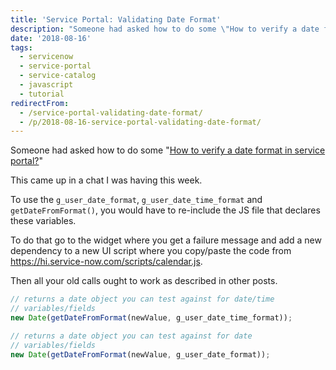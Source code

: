```yaml
---
title: 'Service Portal: Validating Date Format'
description: "Someone had asked how to do some \"How to verify a date format in service portal?\"\r\n\r\nThis came up in a chat I was having this week.\r\n\r\nTo use the\_g_user_date..."
date: '2018-08-16'
tags:
  - servicenow
  - service-portal
  - service-catalog
  - javascript
  - tutorial
redirectFrom:
  - /service-portal-validating-date-format/
  - /p/2018-08-16-service-portal-validating-date-format/
---
```


<!--StartFragment-->

Someone had asked how to do some "[How to verify a date format in service portal?](https://community.servicenow.com/community?id=community_question&sys_id=71098fa1db5cdbc01dcaf3231f961929)"

This came up in a chat I was having this week.

To use the `g_user_date_format`, `g_user_date_time_format` and `getDateFromFormat()`, you would have to re-include the JS file that declares these variables.

To do that go to the widget where you get a failure message and add a new dependency to a new UI script where you copy/paste the code from <https://hi.service-now.com/scripts/calendar.js>.

Then all your old calls ought to work as described in other posts.

<!--EndFragment-->

<!--StartFragment-->

```javascript
// returns a date object you can test against for date/time 
// variables/fields
new Date(getDateFromFormat(newValue, g_user_date_time_format));

// returns a date object you can test against for date 
// variables/fields
new Date(getDateFromFormat(newValue, g_user_date_format));
```

<!--EndFragment-->